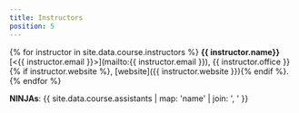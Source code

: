 ```yaml
---
title: Instructors
position: 5
---
```


{% for instructor in site.data.course.instructors %}
**{{ instructor.name}}** [&lt;{{ instructor.email }}&gt;](mailto:{{ instructor.email }}), {{ instructor.office }}{% if instructor.website %}, [website]({{ instructor.website }}){% endif %}.
{% endfor %}

**NINJAs**: {{ site.data.course.assistants | map: 'name' | join: ', ' }}
